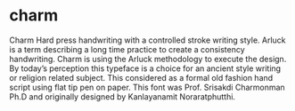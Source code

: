 # charm
Charm
Hard press handwriting with a controlled stroke writing style. Arluck is a term describing a long time practice to create a consistency handwriting. Charm is using the Arluck methodology to execute the design. By today’s perception this typeface is a choice for an ancient style writing or religion related subject. This considered as a formal old fashion hand script using flat tip pen on paper. This font was Prof. Srisakdi Charmonman Ph.D and originally designed by Kanlayanamit Noraratphutthi.
